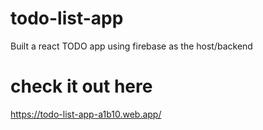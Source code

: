 # todo-list-app
Built a react TODO app using firebase as the host/backend

# check it out here
https://todo-list-app-a1b10.web.app/
